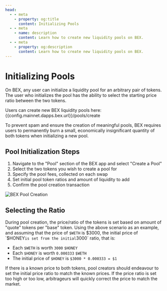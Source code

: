 ```yaml
---
head:
  - - meta
    - property: og:title
      content: Initializing Pools
  - - meta
    - name: description
      content: Learn how to create new liquidity pools on BEX.
  - - meta
    - property: og:description
      content: Learn how to create new liquidity pools on BEX.
---
```


<script setup>
  import config from '@berachain/config/constants.json';
</script>

# Initializing Pools

On BEX, any user can initialize a liquidity pool for an arbitrary pair of tokens. The user who initializes the pool has the ability to select the starting price ratio between the two tokens.

Users can create new BEX liquidity pools here: {{config.mainnet.dapps.bex.url}}/pools/create

To prevent spam and ensure the creation of meaningful pools, BEX requires users to permanently burn a small, economically insignificant quantity of both tokens when initializing a new pool.

## Pool Initialization Steps

1. Navigate to the "Pool" section of the BEX app and select "Create a Pool"
2. Select the two tokens you wish to create a pool for
3. Specify the pool fees, collected on each swap
4. Set initial pool token ratios and amount of liquidity to add
5. Confirm the pool creation transaction

![BEX Pool Creation](/assets/create_pool_stable.png)

## Selecting the Ratio

During pool creation, the price/ratio of the tokens is set based on amount of "quote" tokens per "base" token. Using the above scenario as an example, and assuming that the price of `$WETH` is $3000, the initial price of `$HONEY`is set from the initial`3000` ratio, that is:

- Each `$WETH` is worth `3000` `$HONEY`
- Each `$HONEY` is worth `0.000333` `$WETH`
- The initial price of `$HONEY` is `$3000 * 0.000333 = $1`

If there is a known price to both tokens, pool creators should endeavour to set the initial price ratio to match the known prices. If the price ratio is set too high or too low, arbitrageurs will quickly correct the price to match the market.
